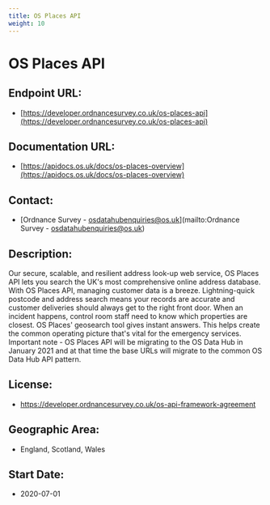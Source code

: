 ```yaml
---
title: OS Places API
weight: 10
---
```


# OS Places API

## Endpoint URL:
 - [https://developer.ordnancesurvey.co.uk/os-places-api](https://developer.ordnancesurvey.co.uk/os-places-api)

## Documentation URL:
 - [https://apidocs.os.uk/docs/os-places-overview](https://apidocs.os.uk/docs/os-places-overview)

## Contact:
 - [Ordnance Survey - <osdatahubenquiries@os.uk>](mailto:Ordnance Survey - <osdatahubenquiries@os.uk>)

## Description:
Our secure, scalable, and resilient address look-up web service, OS Places API lets you search the UK's most comprehensive online address database. With OS Places API, managing customer data is a breeze. Lightning-quick postcode and address search means your records are accurate and customer deliveries should always get to the right front door. When an incident happens, control room staff need to know which properties are closest. OS Places' geosearch tool gives instant answers. This helps create the common operating picture that's vital for the emergency services. Important note - OS Places API will be migrating to the OS Data Hub in January 2021 and at that time the base URLs will migrate to the common OS Data Hub API pattern.

## License:
 - https://developer.ordnancesurvey.co.uk/os-api-framework-agreement

## Geographic Area:
 - England, Scotland, Wales

## Start Date:
 - 2020-07-01

